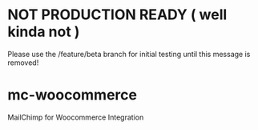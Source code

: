 # NOT PRODUCTION READY ( well kinda not )
Please use the /feature/beta branch for initial testing until this message is removed!

# mc-woocommerce
MailChimp for Woocommerce Integration
